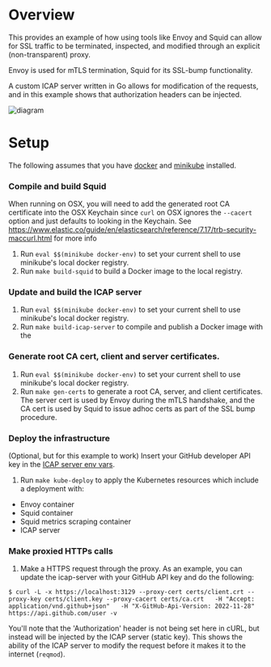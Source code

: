 # Overview

This provides an example of how using tools like Envoy and Squid can allow for SSL traffic to be terminated, inspected, and modified through an explicit (non-transparent) proxy. 

Envoy is used for mTLS termination, Squid for its SSL-bump functionality.

A custom ICAP server written in Go allows for modification of the requests, and in this example shows that authorization headers can be injected.

![diagram](https://github.com/kiambogo/squid_sandbox/assets/4472397/c12a7832-aac0-478e-bc6e-c78693ccaf83)


# Setup
The following assumes that you have [docker](https://www.docker.com/get-started/) and [minikube](https://minikube.sigs.k8s.io/docs/) installed.

### Compile and build Squid

When running on OSX, you will need to add the generated root CA certificate into the OSX Keychain since `curl` on OSX ignores the `--cacert` option and just defaults to looking in the Keychain.
See https://www.elastic.co/guide/en/elasticsearch/reference/7.17/trb-security-maccurl.html for more info

1. Run `eval $$(minikube docker-env)` to set your current shell to use minikube's local docker registry.
2. Run `make build-squid` to build a Docker image to the local registry.

### Update and build the ICAP server

1. Run `eval $$(minikube docker-env)` to set your current shell to use minikube's local docker registry.
2. Run `make build-icap-server` to compile and publish a Docker image with the 

### Generate root CA cert, client and server certificates.

1. Run `eval $$(minikube docker-env)` to set your current shell to use minikube's local docker registry.
2. Run `make gen-certs` to generate a root CA, server, and client certificates. The server cert is used by Envoy during the mTLS handshake, and the CA cert is used by Squid to issue adhoc certs as part of the SSL bump procedure. 

### Deploy the infrastructure

(Optional, but for this example to work) Insert your GitHub developer API key in the [ICAP server env vars](https://github.com/kiambogo/ssl-proxy/blob/main/deploy/kubernetes.yaml#L61).


1. Run `make kube-deploy` to apply the Kubernetes resources which include a deployment with:
  - Envoy container
  - Squid container
  - Squid metrics scraping container
  - ICAP server


### Make proxied HTTPs calls

1. Make a HTTPS request through the proxy. As an example, you can update the icap-server with your GitHub API key and do the following:

```
$ curl -L -x https://localhost:3129 --proxy-cert certs/client.crt --proxy-key certs/client.key --proxy-cacert certs/ca.crt   -H "Accept: application/vnd.github+json"   -H "X-GitHub-Api-Version: 2022-11-28"   https://api.github.com/user -v
```

You'll note that the 'Authorization' header is not being set here in cURL, but instead will be injected by the ICAP server (static key). This shows the ability of the ICAP server to modify the request before it makes it to the internet (`reqmod`).
